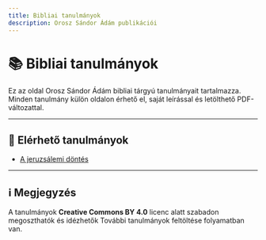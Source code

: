 ```yaml
---
title: Bibliai tanulmányok
description: Orosz Sándor Ádám publikációi
---
```


# 📚 Bibliai tanulmányok

Ez az oldal Orosz Sándor Ádám bibliai tárgyú tanulmányait tartalmazza.  
Minden tanulmány külön oldalon érhető el, saját leírással és letölthető PDF-változattal.

---

## 🧭 Elérhető tanulmányok

- [A jeruzsálemi döntés](/tanulmanyok/jeruzsalemi-dontes/)


---

## ℹ️ Megjegyzés

A tanulmányok **Creative Commons BY 4.0** licenc alatt szabadon megoszthatók és idézhetők
További tanulmányok feltöltése folyamatban van.
